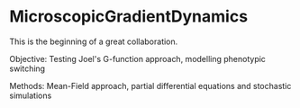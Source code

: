 # MicroscopicGradientDynamics

This is the beginning of a great collaboration.

Objective: Testing Joel's G-function approach, modelling phenotypic switching

Methods: Mean-Field approach, partial differential equations and stochastic simulations
